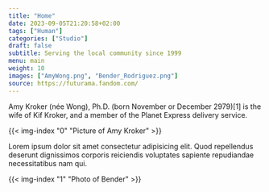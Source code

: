 ```yaml
---
title: "Home"
date: 2023-09-05T21:20:58+02:00
tags: ["Human"]
categories: ["Studio"]
draft: false
subtitle: Serving the local community since 1999
menu: main
weight: 10
images: ["AmyWong.png", "Bender_Rodriguez.png"]
source: https://futurama.fandom.com/
---
```


Amy Kroker (née Wong), Ph.D. (born November or December 2979)[1] is the wife of Kif Kroker, and a member of the Planet Express delivery service.

{{< img-index "0" "Picture of Amy Kroker" >}}

Lorem ipsum dolor sit amet consectetur adipisicing elit. Quod repellendus deserunt dignissimos corporis reiciendis voluptates sapiente repudiandae necessitatibus nam qui.

{{< img-index "1" "Photo of Bender" >}}
